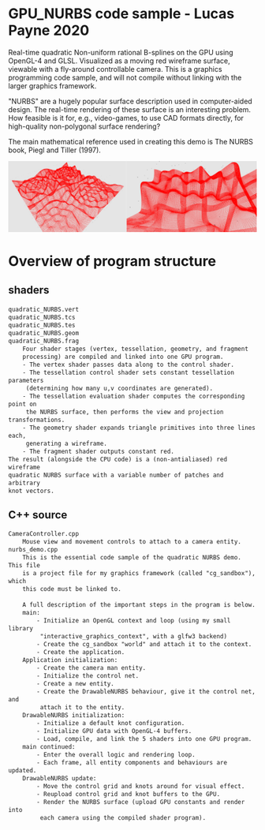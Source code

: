 GPU_NURBS    code sample - Lucas Payne 2020
================================================================================
Real-time quadratic Non-uniform rational B-splines on the GPU using OpenGL-4 and GLSL.
Visualized as a moving red wireframe surface, viewable with a fly-around
controllable camera. This is a graphics programming code sample, and will not
compile without linking with the larger graphics framework.

"NURBS" are a hugely popular surface description used in computer-aided design.
The real-time rendering of these surface is an interesting problem.
How feasible is it for, e.g., video-games, to use CAD formats directly,
for high-quality non-polygonal surface rendering?

The main mathematical reference used in creating this demo is
    The NURBS book, Piegl and Tiller (1997).

![tessellation](https://github.com/LucasPayne/GPU_NURBS_code_sample/blob/main/images/tessellation.png?raw=true)

Overview of program structure
================================================================================
shaders
--------------------------------------------------------------------------------
    quadratic_NURBS.vert
    quadratic_NURBS.tcs
    quadratic_NURBS.tes
    quadratic_NURBS.geom
    quadratic_NURBS.frag
        Four shader stages (vertex, tessellation, geometry, and fragment
        processing) are compiled and linked into one GPU program.
        - The vertex shader passes data along to the control shader.
        - The tessellation control shader sets constant tessellation parameters
         (determining how many u,v coordinates are generated).
        - The tessellation evaluation shader computes the corresponding point on
         the NURBS surface, then performs the view and projection transformations.
        - The geometry shader expands triangle primitives into three lines each,
         generating a wireframe.
        - The fragment shader outputs constant red.
    The result (alongside the CPU code) is a (non-antialiased) red wireframe
    quadratic NURBS surface with a variable number of patches and arbitrary
    knot vectors.

C++ source
--------------------------------------------------------------------------------
    CameraController.cpp
        Mouse view and movement controls to attach to a camera entity.
    nurbs_demo.cpp
        This is the essential code sample of the quadratic NURBS demo. This file
        is a project file for my graphics framework (called "cg_sandbox"), which
        this code must be linked to.
        
        A full description of the important steps in the program is below.
        main:
            - Initialize an OpenGL context and loop (using my small library
             "interactive_graphics_context", with a glfw3 backend)
            - Create the cg_sandbox "world" and attach it to the context.
            - Create the application.
        Application initialization:
            - Create the camera man entity.
            - Initialize the control net.
            - Create a new entity.
            - Create the DrawableNURBS behaviour, give it the control net, and
             attach it to the entity.
        DrawableNURBS initialization:
            - Initialize a default knot configuration.
            - Initialize GPU data with OpenGL-4 buffers.
            - Load, compile, and link the 5 shaders into one GPU program.
        main continued:
            - Enter the overall logic and rendering loop.
            - Each frame, all entity components and behaviours are updated.
        DrawableNURBS update:
            - Move the control grid and knots around for visual effect.
            - Reupload control grid and knot buffers to the GPU.
            - Render the NURBS surface (upload GPU constants and render into
             each camera using the compiled shader program).
